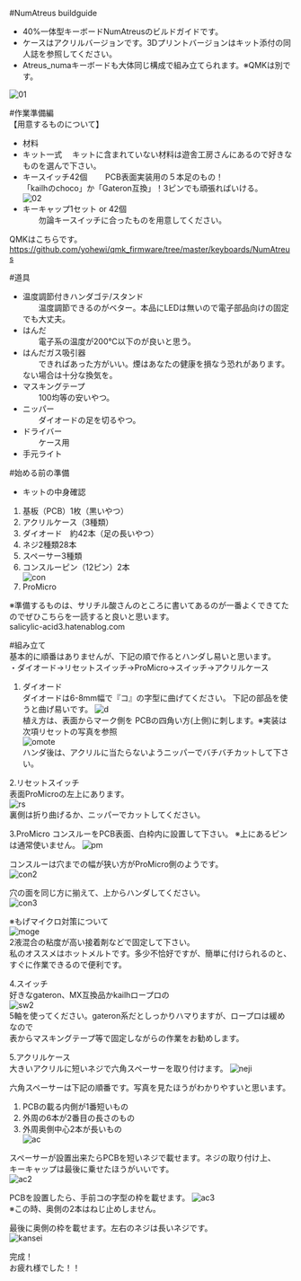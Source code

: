 #NumAtreus buildguide  
 - 40%一体型キーボードNumAtreusのビルドガイドです。  
 - ケースはアクリルバージョンです。3Dプリントバージョンはキット添付の同人誌を参照してください。  
 - Atreus_numaキーボードも大体同じ構成で組み立てられます。※QMKは別です。  
  
  ![01](https://github.com/yohewi/NumAtreus/blob/master/JPG_buildguid/01.jpg)
  
#作業準備編  
【用意するものについて】  
 - 材料  
 - キット一式
　キットに含まれていない材料は遊舎工房さんにあるので好きなものを選んで下さい。
 - キースイッチ42個
　　PCB表面実装用の５本足のもの！  
  「kailhのchoco」か「Gateron互換」！3ピンでも頑張ればいける。  
  ![02](https://github.com/yohewi/NumAtreus/blob/master/JPG_buildguid/02.jpg)  
- キーキャップ1セット or 42個  
　　勿論キースイッチに合ったものを用意してください。  


QMKはこちらです。  
https://github.com/yohewi/qmk_firmware/tree/master/keyboards/NumAtreus  
  
  
#道具  
  
 - 温度調節付きハンダゴテ/スタンド  
　　温度調節できるのがベター。本品にLEDは無いので電子部品向けの固定でも大丈夫。  
 - はんだ  
　　電子系の温度が200℃以下のが良いと思う。  
 - はんだガス吸引器  
　　できればあった方がいい。煙はあなたの健康を損なう恐れがあります。  
    ない場合は十分な換気を。  
 - マスキングテープ  
　　100均等の安いやつ。  
 - ニッパー  
　　ダイオードの足を切るやつ。  
 - ドライバー  
　　ケース用
 - 手元ライト

#始める前の準備  
 - キットの中身確認  
 1. 基板（PCB）1枚（黒いやつ）  
 1. アクリルケース（3種類）  
 1. ダイオード　約42本（足の長いやつ）  
 1. ネジ2種類28本
 1. スペーサー3種類  
 1. コンスルーピン（12ピン）2本  
  ![con](https://github.com/yohewi/NumAtreus/blob/master/JPG_buildguid/12con.jpg)  
 1. ProMicro  
  
※準備するものは、サリチル酸さんのところに書いてあるのが一番よくできてたのでぜひこちらを一読すると良いと思います。  
  salicylic-acid3.hatenablog.com  
  
  
#組み立て  
基本的に順番はありませんが、下記の順で作るとハンダし易いと思います。  
・ダイオード→リセットスイッチ→ProMicro→スイッチ→アクリルケース  
  
 1. ダイオード  
 ダイオードは6-8mm幅で『コ』の字型に曲げてください。
 下記の部品を使うと曲げ易いです。
  ![d](https://github.com/yohewi/NumAtreus/blob/master/JPG_buildguid/13d.jpg)    
  植え方は、表面からマーク側を PCBの四角い方(上側)に刺します。※実装は次項リセットの写真を参照  
  ![omote](https://github.com/yohewi/NumAtreus/blob/master/JPG_buildguid/04omote.jpg)    
  ハンダ後は、アクリルに当たらないようニッパーでバチバチカットして下さい。  
  
 2.リセットスイッチ  
  表面ProMicroの左上にあります。  
  ![rs](https://github.com/yohewi/NumAtreus/blob/master/JPG_buildguid/06rs.jpg)    
  裏側は折り曲げるか、ニッパーでカットしてください。    
  
 3.ProMicro
  コンスルーをPCB表面、白枠内に設置して下さい。
  ※上にあるピンは通常使いません。
  ![pm](https://github.com/yohewi/NumAtreus/blob/master/JPG_buildguid/05con.jpg)    
  
  コンスルーは穴までの幅が狭い方がProMicro側のようです。  
  ![con2](https://github.com/yohewi/NumAtreus/blob/master/JPG_buildguid/07con.jpg)  
  
  穴の面を同じ方に揃えて、上からハンダしてください。  
  ![con3](https://github.com/yohewi/NumAtreus/blob/master/JPG_buildguid/09con.jpg)  
  
  ※もげマイクロ対策について  
  ![moge](https://github.com/yohewi/NumAtreus/blob/master/JPG_buildguid/08moge.jpg)  
  2液混合の粘度が高い接着剤などで固定して下さい。  
  私のオススメはホットメルトです。多少不恰好ですが、簡単に付けられるのと、すぐに作業できるので便利です。
  
4.スイッチ  
  好きなgateron、MX互換品かkailhロープロの  
  ![sw2](https://github.com/yohewi/NumAtreus/blob/master/JPG_buildguid/03sw.jpg)  
   5軸を使ってください。gateron系だとしっかりハマりますが、ロープロは緩めなので  
   表からマスキングテープ等で固定しながらの作業をお勧めします。

5.アクリルケース  
  大きいアクリルに短いネジで六角スペーサーを取り付けます。
  ![neji](https://github.com/yohewi/NumAtreus/blob/master/JPG_buildguid/10neji.jpg)  
     
  六角スペーサーは下記の順番です。写真を見たほうがわかりやすいと思います。
  1. PCBの載る内側が1番短いもの  
  1. 外周の6本が2番目の長さのもの  
  1. 外周奥側中心2本が長いもの  
  ![ac](https://github.com/yohewi/NumAtreus/blob/master/JPG_buildguid/11sp.jpg)  
  
  スペーサーが設置出来たらPCBを短いネジで載せます。ネジの取り付け上、  
  キーキャップは最後に乗せたほうがいいです。  
  ![ac2](https://github.com/yohewi/NumAtreus/blob/master/JPG_buildguid/12on.jpeg)  
  
  PCBを設置したら、手前コの字型の枠を載せます。
  ![ac3](https://github.com/yohewi/NumAtreus/blob/master/JPG_buildguid/13.jpg)  
  ※この時、奥側の2本はねじ止めしません。  
  
  最後に奥側の枠を載せます。左右のネジは長いネジです。  
  ![kansei](https://github.com/yohewi/NumAtreus/blob/master/JPG_buildguid/01.jpg)    
    
    
完成！  
お疲れ様でした！！  
